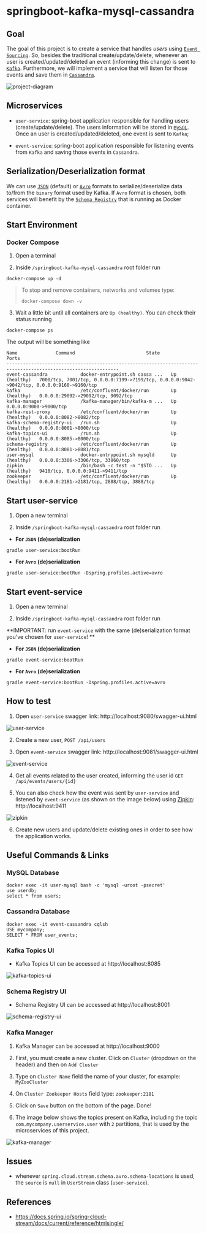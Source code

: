 # springboot-kafka-mysql-cassandra

## Goal

The goal of this project is to create a service that handles _users_ using
[`Event Sourcing`](https://martinfowler.com/eaaDev/EventSourcing.html). So, besides the traditional create/update/delete,
whenever an user is created/updated/deleted an event (informing this change) is sent to [`Kafka`](https://kafka.apache.org).
Furthermore, we will implement a service that will listen for those events and save them in
[`Cassandra`](http://cassandra.apache.org).

![project-diagram](images/project-diagram.png)

## Microservices

- `user-service`: spring-boot application responsible for handling users (create/update/delete). The users information
will be stored in [`MySQL`](https://www.mysql.com). Once an user is created/updated/deleted, one event is sent
to `Kafka`;

- `event-service`: spring-boot application responsible for listening events from `Kafka` and saving those events in
`Cassandra`.

## Serialization/Deserialization format

We can use [`JSON`](https://www.json.org) (default) or [`Avro`](https://avro.apache.org) formats to serialize/deserialize
data to/from the `binary` format used by Kafka. If `Avro` format is chosen, both services will benefit by the
[`Schema Registry`](https://docs.confluent.io/current/schema-registry/docs/index.html) that is running as Docker container.

## Start Environment

### Docker Compose

1. Open a terminal

2. Inside `/springboot-kafka-mysql-cassandra` root folder run
```
docker-compose up -d
```
> To stop and remove containers, networks and volumes type:
> ```
> docker-compose down -v
> ```

3. Wait a little bit until all containers are `Up (healthy)`. You can check their status running
```
docker-compose ps
```
The output will be something like
```
Name              Command                          State          Ports
---------------------------------------------------------------------------------------------------------------
event-cassandra            docker-entrypoint.sh cassa ...   Up (healthy)   7000/tcp, 7001/tcp, 0.0.0.0:7199->7199/tcp, 0.0.0.0:9042->9042/tcp, 0.0.0.0:9160->9160/tcp
kafka                      /etc/confluent/docker/run        Up (healthy)   0.0.0.0:29092->29092/tcp, 9092/tcp
kafka-manager              /kafka-manager/bin/kafka-m ...   Up             0.0.0.0:9000->9000/tcp
kafka-rest-proxy           /etc/confluent/docker/run        Up (healthy)   0.0.0.0:8082->8082/tcp
kafka-schema-registry-ui   /run.sh                          Up (healthy)   0.0.0.0:8001->8000/tcp
kafka-topics-ui            /run.sh                          Up (healthy)   0.0.0.0:8085->8000/tcp
schema-registry            /etc/confluent/docker/run        Up (healthy)   0.0.0.0:8081->8081/tcp
user-mysql                 docker-entrypoint.sh mysqld      Up (healthy)   0.0.0.0:3306->3306/tcp, 33060/tcp
zipkin                     /bin/bash -c test -n "$STO ...   Up (healthy)   9410/tcp, 0.0.0.0:9411->9411/tcp
zookeeper                  /etc/confluent/docker/run        Up (healthy)   0.0.0.0:2181->2181/tcp, 2888/tcp, 3888/tcp
```

## Start user-service

1. Open a new terminal

2. Inside `/springboot-kafka-mysql-cassandra` root folder run

- **For `JSON` (de)serialization**
```
gradle user-service:bootRun
```

- **For `Avro` (de)serialization**
```
gradle user-service:bootRun -Dspring.profiles.active=avro
```

## Start event-service

1. Open a new terminal

2. Inside `/springboot-kafka-mysql-cassandra` root folder run

**IMPORTANT: run `event-service` with the same (de)serialization format you've chosen for `user-service`! **

- **For `JSON` (de)serialization**
```
gradle event-service:bootRun
```

- **For `Avro` (de)serialization**
```
gradle event-service:bootRun -Dspring.profiles.active=avro
```

## How to test

1. Open `user-service` swagger link: http://localhost:9080/swagger-ui.html

![user-service](images/user-service.png)

2. Create a new user, `POST /api/users`

3. Open `event-service` swagger link: http://localhost:9081/swagger-ui.html

![event-service](images/event-service.png)

4. Get all events related to the user created, informing the user id `GET /api/events/users/{id}`

5. You can also check how the event was sent by `user-service` and listened by `event-service` (as shown on the image
below) using [Zipkin](https://zipkin.io): http://localhost:9411

![zipkin](images/zipkin.png)

6. Create new users and update/delete existing ones in order to see how the application works.

## Useful Commands & Links

### MySQL Database
```
docker exec -it user-mysql bash -c 'mysql -uroot -psecret'
use userdb;
select * from users;
```

### Cassandra Database
```
docker exec -it event-cassandra cqlsh
USE mycompany;
SELECT * FROM user_events; 
```

### Kafka Topics UI

- Kafka Topics UI can be accessed at http://localhost:8085

![kafka-topics-ui](images/kafka-topics-ui.png)

### Schema Registry UI

- Schema Registry UI can be accessed at http://localhost:8001

![schema-registry-ui](images/schema-registry-ui.png)

### Kafka Manager

1. Kafka Manager can be accessed at http://localhost:9000

2. First, you must create a new cluster. Click on `Cluster` (dropdown on the header) and then on `Add Cluster`

3. Type on `Cluster Name` field the name of your cluster, for example: `MyZooCluster`

4. On `Cluster Zookeeper Hosts` field type: `zookeeper:2181`

5. Click on `Save` button on the bottom of the page. Done!

6. The image below shows the topics present on Kafka, including the topic `com.mycompany.userservice.user` with `2`
partitions, that is used by the microservices of this project.

![kafka-manager](images/kafka-manager.png)

## Issues

- whenever `spring.cloud.stream.schema.avro.schema-locations` is used, the `source` is `null` in `UserStream` class
(`user-service`).

## References

- https://docs.spring.io/spring-cloud-stream/docs/current/reference/htmlsingle/
